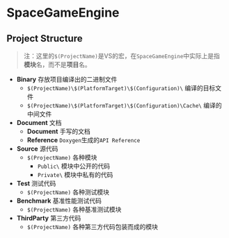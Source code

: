 ﻿# SpaceGameEngine
## Project Structure
> 注：这里的`$(ProjectName)`是VS的宏，在`SpaceGameEngine`中实际上是指**模块**名，而不是**项目**名。
* **Binary** 存放项目编译出的二进制文件
	* `$(ProjectName)\$(PlatformTarget)\$(Configuration)\` 编译的目标文件
	* `$(ProjectName)\$(PlatformTarget)\$(Configuration)\Cache\` 编译的中间文件
* **Document** 文档
	* **Document** 手写的文档
	* **Reference** `Doxygen`生成的`API Reference`
* **Source** 源代码
	* `$(ProjectName)` 各种模块
		* `Public\` 模块中公开的代码
		* `Private\` 模块中私有的代码
* **Test** 测试代码
	* `$(ProjectName)` 各种测试模块
* **Benchmark** 基准性能测试代码
	* `$(ProjectName)` 各种基准测试模块
* **ThirdParty** 第三方代码
	* `$(ProjectName)` 各种第三方代码包装而成的模块
